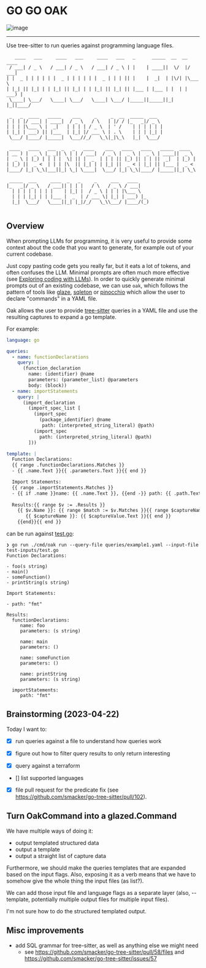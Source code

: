 # GO GO OAK

![image](https://user-images.githubusercontent.com/128441/233886270-13d0cdd7-ca86-4bea-982a-ffee978b2dd7.png)


---

Use tree-sitter to run queries against programming language files.

```
   ____   ___     ____   ___     ____   ___   _      _____  __  __  ____  
 / ___| / _ \   / ___| / _ \   / ___| / _ \ | |    | ____||  \/  |/ ___| 
| |  _ | | | | | |  _ | | | | | |  _ | | | || |    |  _|  | |\/| |\___ \ 
| |_| || |_| | | |_| || |_| | | |_| || |_| || |___ | |___ | |  | | ___) |
 \____| \___/   \____| \___/   \____| \___/ |_____||_____||_|  |_||____/ 
                                                                         
 _   _  ____   _____    ___     _     _  __  _____  ___  
| | | |/ ___| | ____|  / _ \   / \   | |/ / |_   _|/ _ \ 
| | | |\___ \ |  _|   | | | | / _ \  | ' /    | | | | | |
| |_| | ___) || |___  | |_| |/ ___ \ | . \    | | | |_| |
 \___/ |____/ |_____|  \___//_/   \_\|_|\_\   |_|  \___/ 
                                                         
 ____   ____   ___  _   _   ____    ___   ____   ____   _____  ____  
| __ ) |  _ \ |_ _|| \ | | / ___|  / _ \ |  _ \ |  _ \ | ____||  _ \ 
|  _ \ | |_) | | | |  \| || |  _  | | | || |_) || | | ||  _|  | |_) |
| |_) ||  _ <  | | | |\  || |_| | | |_| ||  _ < | |_| || |___ |  _ < 
|____/ |_| \_\|___||_| \_| \____|  \___/ |_| \_\|____/ |_____||_| \_\
                                                                     
 _____  ___     ____  _   _     _     ___   ____    
|_   _|/ _ \   / ___|| | | |   / \   / _ \ / ___|   
  | | | | | | | |    | |_| |  / _ \ | | | |\___ \   
  | | | |_| | | |___ |  _  | / ___ \| |_| | ___) |_ 
  |_|  \___/   \____||_| |_|/_/   \_\\___/ |____/(_)
                                                    
```

## Overview

When prompting LLMs for programming, it is very useful to provide some context about
the code that you want to generate, for example out of your current codebase.

Just copy pasting code gets you really far, but it eats a lot of tokens, and often 
confuses the LLM. Minimal prompts are often much more effective (see [Exploring coding with LLMs](https://share.descript.com/view/CDetEUb5doZ)).
In order to quickly generate minimal prompts out of an existing codebase, we can use `oak`,
which follows the pattern of tools like [glaze](https://github.com/go-go-golems/glazed),
[sqleton](https://github.com/go-go-golems/sqleton) or [pinocchio](https://github.com/go-go-golems/geppetto)
which allow the user to declare "commands" in a YAML file.

Oak allows the user to provide [tree-sitter](https://tree-sitter.github.io/tree-sitter/) queries
in a YAML file and use the resulting captures to expand a go template.

For example:

```yaml
language: go

queries:
  - name: functionDeclarations
    query: |
      (function_declaration
        name: (identifier) @name
        parameters: (parameter_list) @parameters
        body: (block))
  - name: importStatements
    query: |
      (import_declaration
        (import_spec_list [
          (import_spec
            (package_identifier) @name
             path: (interpreted_string_literal) @path)
          (import_spec
            path: (interpreted_string_literal) @path)
        ]))

template: |
  Function Declarations:
  {{ range .functionDeclarations.Matches }}
  - {{ .name.Text }}{{ .parameters.Text }}{{ end }}

  Import Statements:
  {{ range .importStatements.Matches }}
  - {{ if .name }}name: {{ .name.Text }}, {{end -}} path: {{ .path.Text }}{{ end }}
  
  Results:{{ range $v := .Results }}
    {{ $v.Name }}: {{ range $match := $v.Matches }}{{ range $captureName, $captureValue := $match }}
       {{ $captureName }}: {{ $captureValue.Text }}{{ end }}
    {{end}}{{ end }}
```

can be run against [test.go](test-inputs/test.go):

```
❯ go run ./cmd/oak run --query-file queries/example1.yaml --input-file test-inputs/test.go
Function Declarations:

- foo(s string)
- main()
- someFunction()
- printString(s string)

Import Statements:

- path: "fmt"

Results:
  functionDeclarations: 
     name: foo
     parameters: (s string)
  
     name: main
     parameters: ()
  
     name: someFunction
     parameters: ()
  
     name: printString
     parameters: (s string)
  
  importStatements: 
     path: "fmt"
```

## Brainstorming (2023-04-22)

Today I want to:

- [x] run queries against a file to understand how queries work

- [x] figure out how to filter query results to only return interesting
- [x] query against a terraform
- [] list supported languages

- [x] file pull request for the predicate fix (see https://github.com/smacker/go-tree-sitter/pull/102).

## Turn OakCommand into a glazed.Command

We have multiple ways of doing it:
- output templated structured data
- output a template
- output a straight list of capture data

Furthermore, we should make the queries templates that are expanded based on the input flags.
Also, exposing it as a verb means that we have to somehow give the whole thing the input files (as list?).

We can add those input file and language flags as a separate layer (also, --template, potentially multiple output files
for multiple input files).

I'm not sure how to do the structured templated output.

## Misc improvements

- add SQL grammar for tree-sitter, as well as anything else we might need
  - see https://github.com/smacker/go-tree-sitter/pull/58/files and https://github.com/smacker/go-tree-sitter/issues/57
